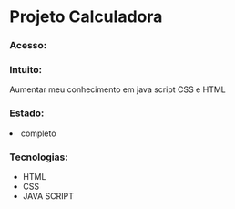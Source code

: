 <h1>Projeto Calculadora</h1>

<h3>Acesso:</h3>
<a href="https://jeferson6191.github.io/Calculadora/" target="_blank"></a>

<h3>Intuito:</h3>

<p>Aumentar meu conhecimento em java script CSS e HTML</p>

<H3>Estado:</H3>
<li>completo</li>
<h3>Tecnologias:</h3>

<ul>
    <li>HTML </li>
    <LI>CSS</LI>
    <LI>JAVA SCRIPT</LI>
</ul>
